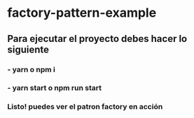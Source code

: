 # factory-pattern-example

## Para ejecutar el proyecto debes hacer lo siguiente

### - yarn o npm i

### - yarn start o npm run start

### Listo! puedes ver el patron factory en acción
